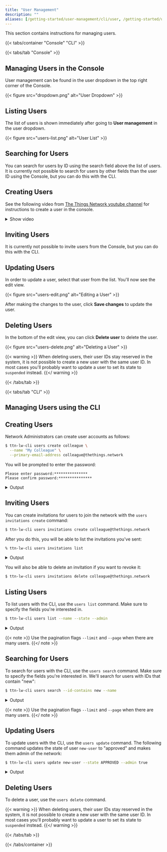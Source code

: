 ```yaml
---
title: "User Management"
description: ""
aliases: [/getting-started/user-management/cli/user, /getting-started/user-management/console/user]
---
```


This section contains instructions for managing users.

<!--more-->

{{< tabs/container "Console" "CLI" >}}

{{< tabs/tab "Console" >}}

## Managing Users in the Console

User management can be found in the user dropdown in the top right corner of the Console.

{{< figure src="dropdown.png" alt="User Dropdown" >}}

## Listing Users

The list of users is shown immediately after going to **User management** in the user dropdown.

{{< figure src="users-list.png" alt="User List" >}}

## Searching for Users

You can search for users by ID using the search field above the list of users. It is currently not possible to search for users by other fields than the user ID using the Console, but you can do this with the CLI.

## Creating Users

See the following video from [The Things Network youtube channel](https://youtu.be/vxXKBEQxLq0) for instructions to create a user in the console.

<details><summary>Show video</summary>
{{< youtube "vxXKBEQxLq0" >}}
</details>

## Inviting Users

It is currently not possible to invite users from the Console, but you can do this with the CLI.

## Updating Users

In order to update a user, select that user from the list. You'll now see the edit view.

{{< figure src="users-edit.png" alt="Editing a User" >}}

After making the changes to the user, click **Save changes** to update the user.

## Deleting Users

In the bottom of the edit view, you can click **Delete user** to delete the user.

{{< figure src="users-delete.png" alt="Deleting a User" >}}

{{< warning >}} When deleting users, their user IDs stay reserved in the system, it is not possible to create a new user with the same user ID. In most cases you'll probably want to update a user to set its state to `suspended` instead. {{</ warning >}}

{{< /tabs/tab >}}

{{< tabs/tab "CLI" >}}

## Managing Users using the CLI

## Creating Users

Network Administrators can create user accounts as follows:

```bash
$ ttn-lw-cli users create colleague \
  --name "My Colleague" \
  --primary-email-address colleague@thethings.network
```

You will be prompted to enter the password:

```
Please enter password:***************
Please confirm password:***************
```

<details><summary>Output</summary>

```json
{
  "ids": {
    "user_id": "colleague"
  },
  "created_at": "2019-12-19T10:54:53.677Z",
  "updated_at": "2019-12-19T10:54:53.677Z",
  "name": "My Colleague",
  "contact_info": [
    {
      "contact_method": "CONTACT_METHOD_EMAIL",
      "value": "colleague@thethings.network"
    }
  ],
  "primary_email_address": "colleague@thethings.network",
  "password_updated_at": "2019-12-19T10:54:53.674Z",
  "state": "STATE_APPROVED"
}
```
</details>

## Inviting Users

You can create invitations for users to join the network with the `users invitations create` command:

```bash
$ ttn-lw-cli users invitations create colleague@thethings.network
```

After you do this, you will be able to list the invitations you've sent:

```bash
% ttn-lw-cli users invitations list
```

<details><summary>Output</summary>

```json
[{
  "email": "colleague@thethings.network",
  "token": "MW7INQWYOE46GLP3AEFQEHR5XIKRYPSRAXFF3CUCLIQPPQ3BNBLQ",
  "expires_at": "2019-12-26T11:41:29.485Z",
  "created_at": "2019-12-19T11:41:29.486Z",
  "updated_at": "2019-12-19T11:41:29.486Z"
}]
```
</details>

You will also be able to delete an invitation if you want to revoke it:

```bash
$ ttn-lw-cli users invitations delete colleague@thethings.network
```

## Listing Users

To list users with the CLI, use the `users list` command. Make sure to specify the fields you're interested in.

```bash
$ ttn-lw-cli users list --name --state --admin
```

<details><summary>Output</summary>

```json
[{
  "ids": {
    "user_id": "new-user"
  },
  "created_at": "2019-12-19T09:10:31.426Z",
  "updated_at": "2019-12-19T09:10:40.527Z",
  "name": "New User"
}, {
  "ids": {
    "user_id": "admin"
  },
  "created_at": "2019-12-18T14:54:12.723Z",
  "updated_at": "2019-12-18T14:54:12.723Z",
  "state": "STATE_APPROVED",
  "admin": true
}]
```
</details>

{{< note >}} Use the pagination flags `--limit` and `--page` when there are many users. {{</ note >}}

## Searching for Users

To search for users with the CLI, use the `users search` command. Make sure to specify the fields you're interested in. We'll search for users with IDs that contain "new":

```bash
$ ttn-lw-cli users search --id-contains new --name
```

<details><summary>Output</summary>

```json
[{
  "ids": {
    "user_id": "new-user"
  },
  "created_at": "2019-12-19T09:10:31.426Z",
  "updated_at": "2019-12-19T09:10:40.527Z",
  "name": "New User"
}]
```
</details>

{{< note >}} Use the pagination flags `--limit` and `--page` when there are many users. {{</ note >}}

## Updating Users

To update users with the CLI, use the `users update` command. The following command updates the state of user `new-user` to "approved" and makes them admin of the network:

```bash
$ ttn-lw-cli users update new-user --state APPROVED --admin true
```

<details><summary>Output</summary>

```json
{
  "ids": {
    "user_id": "new-user"
  },
  "created_at": "2019-12-19T09:10:31.426Z",
  "updated_at": "2019-12-19T11:44:39.609Z",
  "state": "STATE_APPROVED",
  "admin": true
}
```
</details>

## Deleting Users

To delete a user, use the `users delete` command.

{{< warning >}} When deleting users, their user IDs stay reserved in the system, it is not possible to create a new user with the same user ID. In most cases you'll probably want to update a user to set its state to `suspended` instead. {{</ warning >}}

{{< /tabs/tab >}}

{{< /tabs/container >}}
